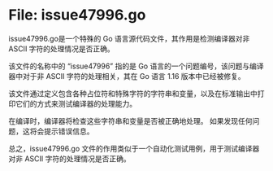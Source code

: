 # File: issue47996.go

issue47996.go是一个特殊的 Go 语言源代码文件，其作用是检测编译器对非 ASCII 字符的处理情况是否正确。

该文件的名称中的 “issue47996” 指的是 Go 语言的一个问题编号，该问题与编译器中对于非 ASCII 字符的处理相关，其在 Go 语言 1.16 版本中已经被修复。

该文件通过定义包含各种占位符和特殊字符的字符串和变量，以及在标准输出中打印它们的方式来测试编译器的处理能力。

在编译时，编译器将检查这些字符串和变量是否被正确地处理。 如果发现任何问题，这将会提示错误信息。

总之，issue47996.go 文件的作用类似于一个自动化测试用例，用于测试编译器对非 ASCII 字符的处理情况是否正确。


